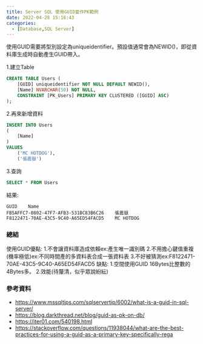 ```yaml
---
title: Server SQL 使用GUID當作PK範例
date: 2022-04-28 15:16:43
categories:
  - [Database,SQL Server]
---
```


使用GUID需要將型別設定為uniqueidentifier。預設值通常會為NEWID()，即從資料庫生成時自動產生GUID帶入。

1.建立Table
```sql
CREATE TABLE Users (
    [GUID] uniqueidentifier NOT NULL DEFAULT NEWID(),
    [Name] NVARCHAR(50) NOT NULL,
    CONSTRAINT [PK_Users] PRIMARY KEY CLUSTERED ([GUID] ASC)
);
```

2.再來新增資料
```sql
INSERT INTO Users
(
    [Name]
)
VALUES
    ('MC HOTDOG'),
    ('張震嶽')
```

3.查詢
```sql
SELECT * FROM Users
```

結果:
```
GUID	Name
FB5AFFC7-0802-47F7-AFB3-531BC83B6C26	張震嶽
F8122471-70AE-43C5-9C40-A65ED54FACD5	MC HOTDOG
```

### 總結
使用GUID優點:
1.不會讓資料庫造成依賴ex:產生唯一識別碼
2.不用擔心鍵值重複(機率極低)ex:不同時間產的多資料表合成一張資料表
3.不好被猜測ex:F8122471-70AE-43C5-9C40-A65ED54FACD5
缺點:
1.空間使用GUID 16Bytes比整數的4Bytes多。
2.效能(待釐清，似乎眾說紛紜)

### 參考資料
- https://www.mssqltips.com/sqlservertip/6002/what-is-a-guid-in-sql-server/
- https://blog.darkthread.net/blog/guid-as-pk-on-db/
- https://iter01.com/540198.html
- https://stackoverflow.com/questions/11938044/what-are-the-best-practices-for-using-a-guid-as-a-primary-key-specifically-rega
